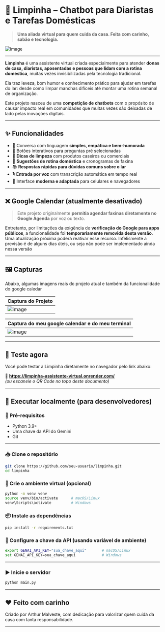 # 🧼 Limpinha – Chatbot para Diaristas e Tarefas Domésticas

> **Uma aliada virtual para quem cuida da casa. Feita com carinho, sabão e tecnologia.**

![image](https://github.com/user-attachments/assets/766cb05b-cadd-493a-874e-e3bb7e526add)


---

**Limpinha** é uma assistente virtual criada especialmente para atender **donas de casa, diaristas, aposentadas e pessoas que lidam com a rotina doméstica**, muitas vezes invisibilizadas pela tecnologia tradicional.

Ela traz leveza, bom humor e conhecimento prático para ajudar em tarefas do lar: desde como limpar manchas difíceis até montar uma rotina semanal de organização.

Este projeto nasceu de uma **competição de chatbots** com o propósito de causar impacto real em comunidades que muitas vezes são deixadas de lado pelas inovações digitais.

---

## ✨ Funcionalidades

- 💬 Conversa com linguagem **simples, empática e bem-humorada**
- 💬 Botões interativos para preguntas pré selecionadas
- 🧽 **Dicas de limpeza** com produtos caseiros ou comerciais
- 📅 **Sugestões de rotina doméstica** e cronogramas de faxina
- 📚 **Respostas rápidas para dúvidas comuns sobre o lar**
- 🎙️ **Entrada por voz** com transcrição automática em tempo real
- 📱 Interface **moderna e adaptada** para celulares e navegadores

---

## ❌ Google Calendar (atualmente desativado)

> Este projeto originalmente **permitia agendar faxinas diretamente no Google Agenda** por voz ou texto.

Entretanto, por limitações da exigência de **verificação do Google para apps públicos**, a funcionalidade foi **temporariamente removida desta versão**. Uma atualização próxima poderá reativar esse recurso. Infelismente a previsão é de alguns dias úteis, ou seja não pode ser implementado ainda nessa versão

---

## 🖼️ Capturas

Abaixo, algumas imagens reais do projeto atual e também da funcionalidade do google caledar

| Captura do Projeto                         
|------------------------------------------
| ![image](https://github.com/user-attachments/assets/e993ef3c-f1bf-4d37-8e40-b474f3dd3f2a)


| Captura do meu google calendar e do meu terminal                          
|------------------------------------------
| ![image](https://github.com/user-attachments/assets/f01b11b9-28d3-4ba4-8150-b61b90e94641)


---

## 🚀 Teste agora

Você pode testar a Limpinha diretamente no navegador pelo link abaixo:

🔗 **https://limpinha-assistente-virtual.onrender.com/**  
_(ou escaneie o QR Code no topo deste documento)_

---

## 🧪 Executar localmente (para desenvolvedores)

### 🔧 Pré-requisitos

- Python 3.9+
- Uma chave da API do Gemini
- Git

---

### 📥 Clone o repositório

```bash
git clone https://github.com/seu-usuario/limpinha.git
cd limpinha
```

### 🧪 Crie o ambiente virtual (opcional)

```bash
python -m venv venv
source venv/bin/activate      # macOS/Linux
venv\Scripts\activate         # Windows
```

### 📦 Instale as dependências

```bash
pip install -r requirements.txt
```

### 🔐 Configure a chave da API (usando variável de ambiente)

```bash
export GENAI_API_KEY="sua_chave_aqui"       # macOS/Linux
set GENAI_API_KEY=sua_chave_aqui            # Windows
```

---

### ▶️ Inicie o servidor

```bash
python main.py
```

---

## ❤️ Feito com carinho

Criado por Arthur Malveste, com dedicação para valorizar quem cuida da casa com tanta responsabilidade.

---


